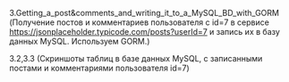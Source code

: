 3.Getting_a_post&comments_and_writing_it_to_a_MySQL_BD_with_GORM (Получение постов и комментариев пользователя с id=7 в сервисе https://jsonplaceholder.typicode.com/posts?userId=7 и запись их в базу данных MySQL. Используем GORM.)

3.2,3.3 (Скриншоты таблиц в базе данных MySQL, с записанными постами и комментариями пользователя id=7)
